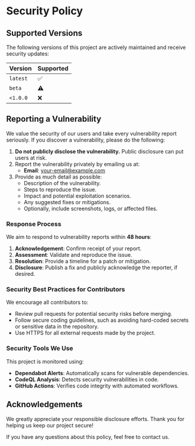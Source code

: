 # Security Policy

## Supported Versions

The following versions of this project are actively maintained and receive security updates:

| Version  | Supported          |
|----------|--------------------|
| `latest` | :white_check_mark: |
| `beta`   | :warning:          |
| `<1.0.0` | :x:                |

## Reporting a Vulnerability

We value the security of our users and take every vulnerability report seriously. If you discover a vulnerability, please do the following:

1. **Do not publicly disclose the vulnerability.** Public disclosure can put users at risk.
2. Report the vulnerability privately by emailing us at:
   - **Email**: [your-email@example.com](mailto:your-email@example.com)
3. Provide as much detail as possible:
   - Description of the vulnerability.
   - Steps to reproduce the issue.
   - Impact and potential exploitation scenarios.
   - Any suggested fixes or mitigations.
   - Optionally, include screenshots, logs, or affected files.

### Response Process

We aim to respond to vulnerability reports within **48 hours**:
1. **Acknowledgement**: Confirm receipt of your report.
2. **Assessment**: Validate and reproduce the issue.
3. **Resolution**: Provide a timeline for a patch or mitigation.
4. **Disclosure**: Publish a fix and publicly acknowledge the reporter, if desired.

### Security Best Practices for Contributors

We encourage all contributors to:
- Review pull requests for potential security risks before merging.
- Follow secure coding guidelines, such as avoiding hard-coded secrets or sensitive data in the repository.
- Use HTTPS for all external requests made by the project.

### Security Tools We Use

This project is monitored using:
- **Dependabot Alerts**: Automatically scans for vulnerable dependencies.
- **CodeQL Analysis**: Detects security vulnerabilities in code.
- **GitHub Actions**: Verifies code integrity with automated workflows.

## Acknowledgements

We greatly appreciate your responsible disclosure efforts. Thank you for helping us keep our project secure!

If you have any questions about this policy, feel free to contact us.
